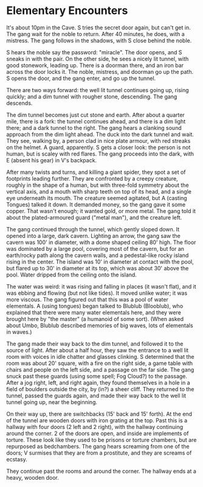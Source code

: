 # Elementary Encounters

It's about 10pm in the Cave.
S tries the secret door again, but can't get in.
The gang wait for the noble to return.
After 40 minutes, he does, with a mistress.
The gang follows in the shadows, with S close behind the noble.

S hears the noble say the password: "miracle".
The door opens, and S sneaks in with the pair.
On the other side, he sees a nicely lit tunnel, with good stonework, leading up.
There is a doorman there, and an iron bar across the door locks it.
The noble, mistress, and doorman go up the path.
S opens the door, and the gang enter, and go up the tunnel.

There are two ways forward: 
the well lit tunnel continues going up, rising quickly;
and a dim tunnel with rougher stone, descending.
The gang descends.

The dim tunnel becomes just cut stone and earth.
After about a quarter mile, there is a fork:
the tunnel continues ahead, and there is a dim light there;
and a dark tunnel to the right.
The gang hears a clanking sound approach from the dim light ahead.
The duck into the dark tunnel and wait.
They see, walking by, 
a person clad in nice plate armour, with red streaks on the helmet.
A guard, apparently.
S gets a closer look:
the person is not human, but is scaley with red flares.
The gang proceeds into the dark,
with E (absent his gear) in V's backpack.

After many twists and turns, and killing a giant spider,
they spot a set of footprints leading further.
They are confronted by a creepy creature, roughly in the shape of a human, 
but with three-fold symmetry about the vertical axis,
and a mouth with sharp teeth on top of its head,
and a single eye underneath its mouth.
The creature seemed agitated, 
but A (casting Tongues) talked it down.
It demanded money, so the gang gave it some copper.
That wasn't enough; it wanted gold, or more metal.
The gang told it about the plated-armoured guard ("metal man"), 
and the creature left.

The gang continued through the tunnel, which gently sloped down.
It opened into a large, dark cavern.
Lighting an arrow, the gang saw the cavern was 100' in diameter,
with a dome shaped ceiling 80' high.
The floor was dominated by a large pool, covering most of the cavern, 
but for an earth/rocky path along the cavern walls,
and a pedestal-like rocky island rising in the center.
The island was 10' in diameter at contact with the pool, 
but flared up to 30' in diameter at its top, which was about 30' above the pool.
Water dripped from the ceiling onto the island.

The water was weird: 
it was rising and falling in places (it wasn't flat),
and it was ebbing and flowing (but not like tides).
It moved unlike water; it was more viscous.
The gang figured out that this was a pool of water elementals.
A (using tongues) began talked to Blublub (Blooblub),
who explained that there were many water elementals here,
and they were brought here by "the master" 
(a humanoid of some sort).
(When asked about Umbo, Blublub described memories of big waves,
lots of elementals in waves.)

The gang made their way back to the dim tunnel,
and followed it to the source of light.
After about a half hour,
they saw the entrance to a well lit room with voices in idle chatter and glasses clinking.
S determined that the room was about 20' square, 
with a fire on the right side,
a game table with chairs and people on the left side,
and a passage on the far side.
The gang snuck past these guards
(using some spell; Fog Cloud?)
to the passage.
After a jog right, left, and right again,
they found themselves in a hole in a field of boulders outside the city,
by (in?) a sheer cliff.
They returned to the tunnel, 
passed the guards again,
and made their way back to the well lit tunnel going up,
near the beginning.

On their way up, 
there are switchbacks (15' back and 15' forth).
At the end of the tunnel are wooden doors with iron grating at the top.
Past this is a hallway with four doors (2 left and 2 right), with the hallway continuing around the corner.
2 of the doors are open, and inside are implements of torture.
These look like they used to be prisons or torture chambers, but are repurposed as bedchambers.
The gang hears screaming from one of the doors;
V surmises that they are from a prostitute, and they are screams of ecstasy.

They continue past the rooms and around the corner.
The hallway ends at a heavy, wooden door.
